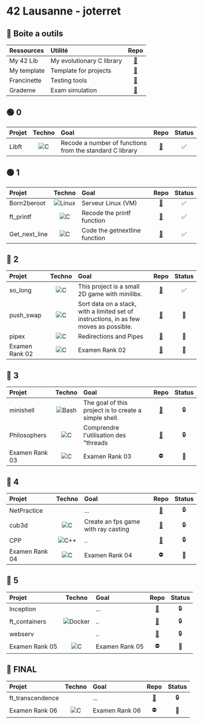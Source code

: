 # 42 Lausanne - joterret

## 🧰 Boite a outils
| Ressources        | Utilité                   | Repo                                                    |
| :---------------  | :------                   |:-----:                                                  |
| My 42 Lib         | My evolutionary C library     |[🔗](https://github.com/Madness807/42Ressources)         |
| My template      | Template for projects |[🔗](https://github.com/Madness807/42_Project_template)  |
| Francinette       | Testing tools            |[🔗](https://github.com/xicodomingues/francinette)       |
| Grademe           | Exam simulation       |[🔗](https://grademe.fr/)                                |


## 🟢 0
| Projet            | Techno                                                                                                     |Goal                                                                                                                                                             | Repo                                                  |Status|
| :---------------  |:---------------:                                                                                           |:-----                                                                                                                                                           |:-----:                                                 |:------:|
| Libft             |<img alt="C" 			        src="https://img.shields.io/badge/-C-A8B9CC?logo=C&logoColor=white"/>             |Recode a number of functions from the standard C library                                                                                                        |[🔗](https://github.com/Madness807/42_libft)           |✅|

## 🟢 1
| **Projet**        | **Techno**                                                                                                |**Goal**                                                                                                                                                         |**Repo**                                               |**Status**|
| :---------------  |:---------------:                                                                                          | :-----                                                                                                                                                          |:-----:                                                |:------:|
| Born2beroot       | <img alt="Linux" 		    src="https://img.shields.io/badge/-Linux-FCC624?logo=Linux&logoColor=white"/>     | Serveur Linux (VM)                                                                                                                                              |[🔗](https://github.com/Madness807/42_Born2beroot)     |✅|
| ft_printf         | <img alt="C" 			      src="https://img.shields.io/badge/-C-A8B9CC?logo=C&logoColor=white"/>             | Recode the printf function                                                                                                                                      |[🔗](https://github.com/Madness807/42_ft_printf)       |✅|
| Get_next_line     | <img alt="C" 			      src="https://img.shields.io/badge/-C-A8B9CC?logo=C&logoColor=white"/>             | Code the getnextline function                                                                                                                                    |[🔗](https://github.com/Madness807/42_get_next_line)   |✅|

## 🔵 2
| Projet            | Techno                                                                                                    |Goal                                                                                                                                                             |Repo                                                   |Status|
| :---------------  |:---------------:                                                                                          | :-----                                                                                                                                                          |:-----:                                                |:------:| 
| so_long           | <img alt="C" 			      src="https://img.shields.io/badge/-C-A8B9CC?logo=C&logoColor=white"/>             |This project is a small 2D game with minilibx.                                                                                                                   |[🔗](https://github.com/Madness807/so_long)            |✅|
| push_swap         | <img alt="C" 			      src="https://img.shields.io/badge/-C-A8B9CC?logo=C&logoColor=white"/>             |Sort data on a stack, with a limited set of instructions, in as few moves as possible.                                                                  |[🔗](https://github.com/Madness807/42_push_swap)       |🚧|
| pipex             | <img alt="C" 			      src="https://img.shields.io/badge/-C-A8B9CC?logo=C&logoColor=white"/>             |Redirections and Pipes                                                                                                                                           |[🔗](https://github.com/Madness807/42_pipex)           |🚧|
| Examen Rank 02    | <img alt="C" 			      src="https://img.shields.io/badge/-C-A8B9CC?logo=C&logoColor=white"/>             |Examen Rank 02                                                                                                                                                   |[🔗](https://github.com/Madness807/ExamRank02)                                              |🔲|

## 🔴 3
| Projet            | Techno                                                                                                      |Goal                                                                                                                                                           |Repo                                                    |Status|
| :---------------  |:---------------:                                                                                            |:-----                                                                                                                                                         |:-----:                                                 |:------:| 
| minishell         | <img alt="Bash" 		    src="https://img.shields.io/badge/-C-A8B9CC?logo=C&logoColor=white"/>               |The goal of this project is to create a simple shell.                     |[🔗](https://github.com/Madness807/minishell)           |🔒|
| Philosophers      | <img alt="C" 			      src="https://img.shields.io/badge/-C-A8B9CC?logo=C&logoColor=white"/>               |Comprendre l'utilisation des "threads                                                                                                                          |[🔗](https://github.com/Madness807/Philosophers)        |🔒|
| Examen Rank 03    | <img alt="C" 			      src="https://img.shields.io/badge/-C-A8B9CC?logo=C&logoColor=white"/>               |Examen Rank 03                                                                                                                                                 | ⛔️                                                     |🔲|

## 🔴 4
| Projet            | Techno                                                                                                      |Goal                                                                                                                                                           |Repo                                                    |Status|
| :---------------  |:---------------:                                                                                            |:-----                                                                                                                                                         |:-----:                                                 |:------:| 
| NetPractice       |                                                                                                             |...                                                                                                                                                            | [🔗](https://github.com/Madness807/NetPractice)        |🔒|
| cub3d             | <img alt="C" 			      src="https://img.shields.io/badge/-C-A8B9CC?logo=C&logoColor=white"/>               |Create an fps game with ray casting                                                                                                                                                             | [🔗](https://github.com/Madness807/cub3d)              |🔒|
| CPP               | <img alt="C++" 			    src="https://img.shields.io/badge/-C++-00599C?logo=C++&logoColor=white"/>           |..                                                                                                                                                             | [🔗](https://github.com/Madness807/CPP)                |🔒|
| Examen Rank 04    | <img alt="C" 			      src="https://img.shields.io/badge/-C-A8B9CC?logo=C&logoColor=white"/>               |Examen Rank 04                                                                                                                                                 | ⛔️                                                     |🔲|

## 🔴 5
| Projet            | Techno                                                                                                      |Goal                                                                                                                                                           |Repo                                                    |Status|
| :---------------  |:---------------:                                                                                            |:-----                                                                                                                                                         |:-----:                                                 |:------:| 
| Inception         |                                                                                                             |...                                                                                                                                                            | [🔗](https://github.com/Madness807/Inception)          |🔒|
| ft_containers     | <img alt="Docker" 		  src="https://img.shields.io/badge/-Docker-2496ED?logo=Docker&logoColor=white"/>     |..                                                                                                                                                             | [🔗](https://github.com/Madness807/ft_containers)      |🔒|
| webserv           |                                                                                                             |..                                                                                                                                                             | [🔗](https://github.com/Madness807/webserv)            |🔒|
| Examen Rank 05    | <img alt="C" 			      src="https://img.shields.io/badge/-C-A8B9CC?logo=C&logoColor=white"/>               |Examen Rank 05                                                                                                                                                 | ⛔️                                                     |🔲|

## 🔴 FINAL
| Projet            | Techno                                                                                                      |Goal                                                                                                                                                           |Repo                                                    |Status|
| :---------------  |:---------------:                                                                                            |:-----                                                                                                                                                         |:-----:                                                  |:------:| 
| ft_transcendence  |                                                                                                             |...                                                                                                                                                            |[🔗](https://github.com/Madness807/ft_transcendence)    |🔒|
| Examen Rank 06    | <img alt="C" 			      src="https://img.shields.io/badge/-C-A8B9CC?logo=C&logoColor=white"/>               |Examen Rank 06                                                                                                                                                 | ⛔️                                                     |🔲|
